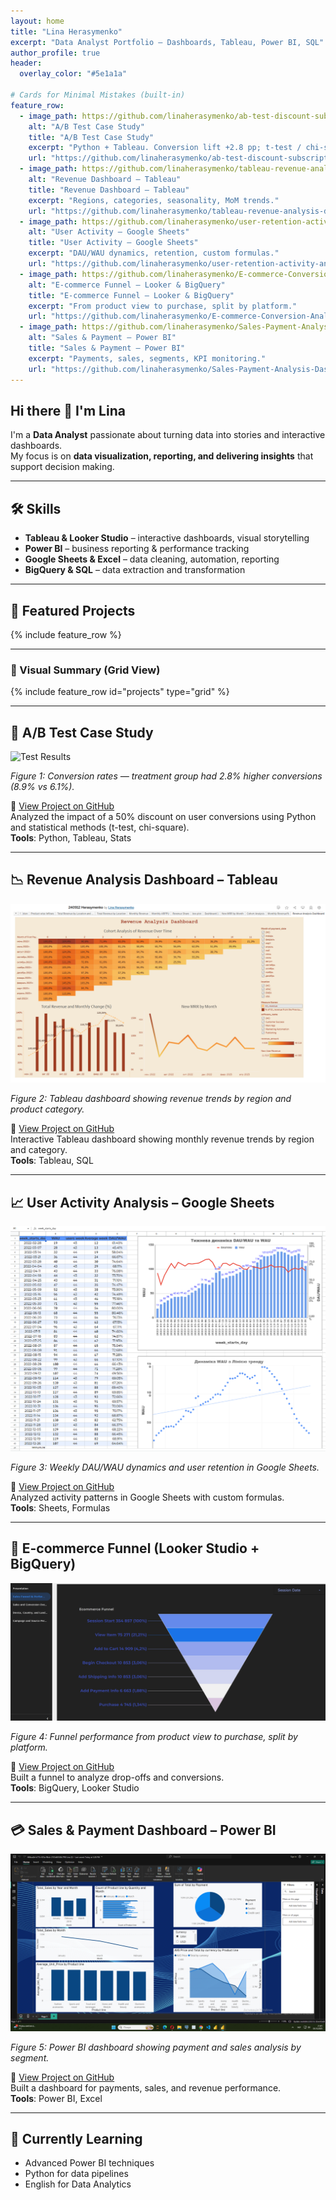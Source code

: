 ```yaml
---
layout: home
title: "Lina Herasymenko"
excerpt: "Data Analyst Portfolio – Dashboards, Tableau, Power BI, SQL"
author_profile: true
header:
  overlay_color: "#5e1a1a"

# Cards for Minimal Mistakes (built-in)
feature_row:
  - image_path: https://github.com/linaherasymenko/ab-test-discount-subscription/blob/main/test_results.png?raw=true
    alt: "A/B Test Case Study"
    title: "A/B Test Case Study"
    excerpt: "Python + Tableau. Conversion lift +2.8 pp; t-test / chi-square."
    url: "https://github.com/linaherasymenko/ab-test-discount-subscription"
  - image_path: https://github.com/linaherasymenko/tableau-revenue-analysis-dashboard/blob/main/revenue_new.png?raw=true
    alt: "Revenue Dashboard – Tableau"
    title: "Revenue Dashboard – Tableau"
    excerpt: "Regions, categories, seasonality, MoM trends."
    url: "https://github.com/linaherasymenko/tableau-revenue-analysis-dashboard"
  - image_path: https://github.com/linaherasymenko/user-retention-activity-analysis/blob/main/weekly_dauwau_dynamics.png?raw=true
    alt: "User Activity – Google Sheets"
    title: "User Activity – Google Sheets"
    excerpt: "DAU/WAU dynamics, retention, custom formulas."
    url: "https://github.com/linaherasymenko/user-retention-activity-analysis"
  - image_path: https://github.com/linaherasymenko/E-commerce-Conversion-Analysis-Looker-Studio-BigQuery-/blob/main/ecommerce_funnel.png?raw=true
    alt: "E-commerce Funnel – Looker & BigQuery"
    title: "E-commerce Funnel – Looker & BigQuery"
    excerpt: "From product view to purchase, split by platform."
    url: "https://github.com/linaherasymenko/E-commerce-Conversion-Analysis-Looker-Studio-BigQuery-"
  - image_path: https://github.com/linaherasymenko/Sales-Payment-Analysis-Dashboard-Power-BI-/blob/main/sales_payment_power_BI.png?raw=true
    alt: "Sales & Payment – Power BI"
    title: "Sales & Payment – Power BI"
    excerpt: "Payments, sales, segments, KPI monitoring."
    url: "https://github.com/linaherasymenko/Sales-Payment-Analysis-Dashboard-Power-BI-"
---
```


## Hi there 👋 I'm Lina

I'm a **Data Analyst** passionate about turning data into stories and interactive dashboards.  
My focus is on **data visualization, reporting, and delivering insights** that support decision making.

---

## 🛠 Skills

- **Tableau & Looker Studio** – interactive dashboards, visual storytelling  
- **Power BI** – business reporting & performance tracking  
- **Google Sheets & Excel** – data cleaning, automation, reporting  
- **BigQuery & SQL** – data extraction and transformation  

---

## 📂 Featured Projects

{% include feature_row %}

---

### 💼 Visual Summary (Grid View)

{% include feature_row id="projects" type="grid" %}

---

## 🧪 A/B Test Case Study

![Test Results](https://github.com/linaherasymenko/ab-test-discount-subscription/blob/main/test_results.png?raw=true)

*Figure 1: Conversion rates — treatment group had 2.8% higher conversions (8.9% vs 6.1%).*

🔗 [View Project on GitHub](https://github.com/linaherasymenko/ab-test-discount-subscription)  
Analyzed the impact of a 50% discount on user conversions using Python and statistical methods (t-test, chi-square).  
**Tools**: Python, Tableau, Stats

---

## 📉 Revenue Analysis Dashboard – Tableau

![Revenue](https://github.com/linaherasymenko/tableau-revenue-analysis-dashboard/blob/main/revenue_new.png?raw=true)

*Figure 2: Tableau dashboard showing revenue trends by region and product category.*

🔗 [View Project on GitHub](https://github.com/linaherasymenko/tableau-revenue-analysis-dashboard)  
Interactive Tableau dashboard showing monthly revenue trends by region and category.  
**Tools**: Tableau, SQL

---

## 📈 User Activity Analysis – Google Sheets

![User Activity](https://github.com/linaherasymenko/user-retention-activity-analysis/blob/main/weekly_dauwau_dynamics.png?raw=true)

*Figure 3: Weekly DAU/WAU dynamics and user retention in Google Sheets.*

🔗 [View Project on GitHub](https://github.com/linaherasymenko/user-retention-activity-analysis)  
Analyzed activity patterns in Google Sheets with custom formulas.  
**Tools**: Sheets, Formulas

---

## 🛒 E-commerce Funnel (Looker Studio + BigQuery)

![Ecommerce Funnel](https://github.com/linaherasymenko/E-commerce-Conversion-Analysis-Looker-Studio-BigQuery-/blob/main/ecommerce_funnel.png?raw=true)

*Figure 4: Funnel performance from product view to purchase, split by platform.*

🔗 [View Project on GitHub](https://github.com/linaherasymenko/E-commerce-Conversion-Analysis-Looker-Studio-BigQuery-)  
Built a funnel to analyze drop-offs and conversions.  
**Tools**: BigQuery, Looker Studio

---

## 💳 Sales & Payment Dashboard – Power BI

![Power BI](https://github.com/linaherasymenko/Sales-Payment-Analysis-Dashboard-Power-BI-/blob/main/sales_payment_power_BI.png?raw=true)

*Figure 5: Power BI dashboard showing payment and sales analysis by segment.*

🔗 [View Project on GitHub](https://github.com/linaherasymenko/Sales-Payment-Analysis-Dashboard-Power-BI-)  
Built a dashboard for payments, sales, and revenue performance.  
**Tools**: Power BI, Excel

---

## 🌱 Currently Learning

- Advanced Power BI techniques  
- Python for data pipelines  
- English for Data Analytics
